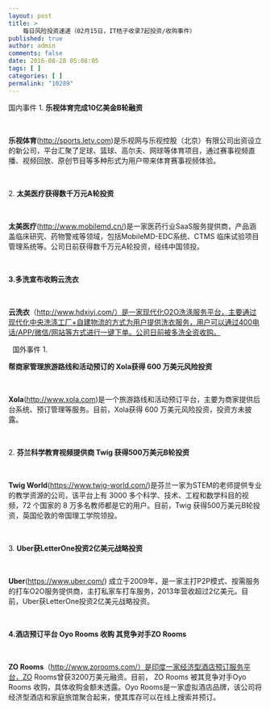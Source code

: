 ```yaml
---
layout: post
title: >
    每日风险投资速递（02月15日，IT桔子收录7起投资/收购事件）
published: true
author: admin
comments: false
date: 2016-08-28 05:08:05
tags: [ ]
categories: [ ]
permalink: "10289"
---
```

  国内事件   1. **乐视体育完成10亿美金B轮融资** 

&nbsp;

**乐视体育**(http://sports.letv.com)是乐视网与乐视控股（北京）有限公司出资设立的新公司，平台汇聚了足球、篮球、高尔夫、网球等体育项目，通过赛事视频直播、视频回放、原创节目等多种形式为用户带来体育赛事视频体验。

&nbsp;

2. **太美医疗获得数千万元A轮投资**

&nbsp;

**太美医疗**(http://www.mobilemd.cn/)是一家医药行业SaaS服务提供商，产品涵盖临床研究、药物警戒等领域，包括MobileMD-EDC系统、CTMS 临床试验项目管理系统等。公司日前获得数千万元A轮投资，经纬中国领投。

&nbsp;

**3.多洗宣布收购云洗衣**

&nbsp;

**云洗衣**（http://www.hdxiyi.com/）是一家现代化O2O洗涤服务平台，主要通过现代化中央洗涤工厂+自建物流的方式为用户提供洗衣服务，用户可以通过400电话/APP/微信/网站等方式进行一键下单。公司日前被多洗全资收购。

&nbsp;  国外事件   1. 

**帮商家管理旅游路线和活动预订的 Xola获得 600 万美元风险投资** 

&nbsp;

**Xola**(http://www.xola.com)是一个旅游路线和活动预订平台，主要为商家提供后台系统、预订管理等服务。目前，Xola获得 600 万美元风险投资，投资方未披露。

&nbsp;

2. **芬兰科学教育视频提供商 Twig 获得500万美元B轮投资**

&nbsp;

**Twig World**(https://www.twig-world.com/)是芬兰一家为STEM的老师提供专业的教学资源的公司，该平台上有 3000 多个科学、技术、工程和数学科目的视频，72 个国家的 8 万多名教师都是它的用户。目前，Twig 获得500万美元B轮投资，英国伦敦的帝国理工学院领投。

&nbsp;

3. **Uber获LetterOne投资2亿美元战略投资**

&nbsp;

**Uber**(https://www.uber.com/) 成立于2009年，是一家主打P2P模式、按需服务的打车O2O服务提供商，主打私家车打车服务，2013年营收超过2亿美元。目前，Uber获LetterOne投资2亿美元战略投资。

&nbsp;

**4.酒店预订平台 Oyo Rooms 收购 其竞争对手ZO Rooms**

&nbsp;

**ZO Rooms**（http://www.zorooms.com/）是印度一家经济型酒店预订服务平台，ZO Rooms曾获3200万美元融资。目前， ZO Rooms 被其竞争对手Oyo Rooms 收购，具体收购金额未透露。Oyo Rooms是一家虚拟酒店品牌，该公司将经济型酒店和家庭旅馆聚合起来，使其库存可以在线上搜索并预订。 